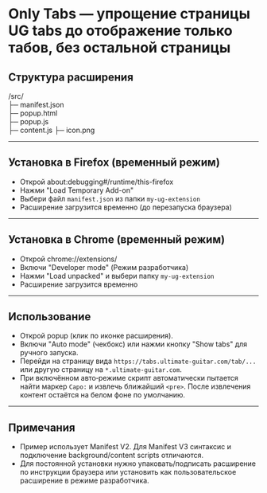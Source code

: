 # Only Tabs — упрощение страницы UG tabs до отображение только табов, без остальной страницы

## Структура расширения
/src/  
├─ manifest.json  
├─ popup.html  
├─ popup.js  
├─ content.js
├─ icon.png

---

## Установка в Firefox (временный режим)
- Открой about:debugging#/runtime/this-firefox
- Нажми "Load Temporary Add-on"
- Выбери файл `manifest.json` из папки `my-ug-extension`
- Расширение загрузится временно (до перезапуска браузера)

---

## Установка в Chrome (временный режим)
- Открой chrome://extensions/
- Включи "Developer mode" (Режим разработчика)
- Нажми "Load unpacked" и выбери папку `my-ug-extension`
- Расширение загрузится временно

---

## Использование
- Открой popup (клик по иконке расширения).
- Включи "Auto mode" (чекбокс) или нажми кнопку "Show tabs" для ручного запуска.
- Перейди на страницу вида `https://tabs.ultimate-guitar.com/tab/...` или другую страницу на `*.ultimate-guitar.com`.
- При включённом авто‑режиме скрипт автоматически пытается найти маркер `Capo:` и извлечь ближайший `<pre>`. После извлечения контент остаётся на белом фоне по умолчанию.

---

## Примечания
- Пример использует Manifest V2. Для Manifest V3 синтаксис и подключение background/content scripts отличаются.
- Для постоянной установки нужно упаковать/подписать расширение по инструкции браузера или установить как пользовательское расширение в режиме разработчика.

